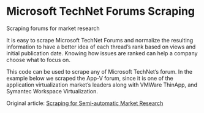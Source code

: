 Microsoft TechNet Forums Scraping
=================================

Scraping forums for market research

It is easy to scrape Microsoft TechNet Forums and normalize the resulting information to have a better idea of each thread’s rank based on views and initial publication date. Knowing how issues are ranked can help a company choose what to focus on.

This code can be used to scrape any of Microsoft TechNet’s forum. In the example below we scraped the App-V forum, since it is one of the application virtualization market’s leaders along with VMWare ThinApp, and Symantec Workspace Virtualization.

Original article: [Scraping for Semi-automatic Market Research](http://blog.databigbang.com/scraping-for-semi-automatic-market-research/)

